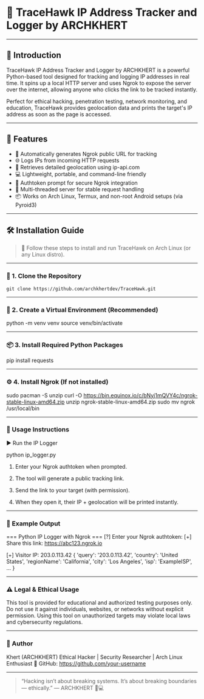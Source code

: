 # 🦅 TraceHawk IP Address Tracker and Logger by ARCHKHERT

---

## 📌 Introduction

TraceHawk IP Address Tracker and Logger by ARCHKHERT is a powerful Python-based tool designed for tracking and logging IP addresses in real time. It spins up a local HTTP server and uses Ngrok to expose the server over the internet, allowing anyone who clicks the link to be tracked instantly.

Perfect for ethical hacking, penetration testing, network monitoring, and education, TraceHawk provides geolocation data and prints the target's IP address as soon as the page is accessed.

---

## 🚀 Features

- 🔗 Automatically generates Ngrok public URL for tracking
- 🌐 Logs IPs from incoming HTTP requests
- 📍 Retrieves detailed geolocation using ip-api.com
- 💻 Lightweight, portable, and command-line friendly
- 🔐 Authtoken prompt for secure Ngrok integration
- 🧵 Multi-threaded server for stable request handling
- 📦 Works on Arch Linux, Termux, and non-root Android setups (via Pyroid3)

---

## 🛠️ Installation Guide

> 📂 Follow these steps to install and run TraceHawk on Arch Linux (or any Linux distro).

---

### 🔽 1. Clone the Repository

```git clone https://github.com/archkhertdev/TraceHawk.git```


---

### 🧪 2. Create a Virtual Environment (Recommended)

python -m venv venv
source venv/bin/activate


---

### 📦 3. Install Required Python Packages

pip install requests


---

### ⚙️ 4. Install Ngrok (If not installed)

sudo pacman -S unzip
curl -O https://bin.equinox.io/c/bNyj1mQVY4c/ngrok-stable-linux-amd64.zip
unzip ngrok-stable-linux-amd64.zip
sudo mv ngrok /usr/local/bin


---

### 🚀 Usage Instructions

▶️ Run the IP Logger

python ip_logger.py

1. Enter your Ngrok authtoken when prompted.


2. The tool will generate a public tracking link.


3. Send the link to your target (with permission).


4. When they open it, their IP + geolocation will be printed instantly.




---

### 📁 Example Output

=== Python IP Logger with Ngrok ===
[?] Enter your Ngrok authtoken: <paste-it-here>
[+] Share this link: https://abc123.ngrok.io

[+] Visitor IP: 203.0.113.42
{
  'query': '203.0.113.42',
  'country': 'United States',
  'regionName': 'California',
  'city': 'Los Angeles',
  'isp': 'ExampleISP',
  ...
}


---

### ⚠️ Legal & Ethical Usage

This tool is provided for educational and authorized testing purposes only.
Do not use it against individuals, websites, or networks without explicit permission.
Using this tool on unauthorized targets may violate local laws and cybersecurity regulations.


---

### 👤 Author

Khert (ARCHKHERT)
Ethical Hacker | Security Researcher | Arch Linux Enthusiast
🔗 GitHub: https://github.com/your-username


---

> “Hacking isn’t about breaking systems. It’s about breaking boundaries — ethically.”
— ARCHKHERT 🧠💻
